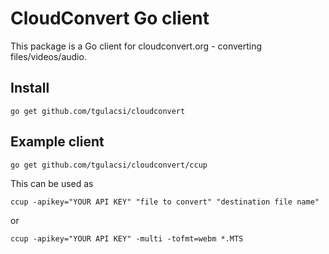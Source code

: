 # CloudConvert Go client #
This package is a Go client for cloudconvert.org - converting files/videos/audio.

## Install ##
`go get github.com/tgulacsi/cloudconvert`

## Example client ##
`go get github.com/tgulacsi/cloudconvert/ccup`

This can be used as 

`ccup -apikey="YOUR API KEY" "file to convert" "destination file name"`

or

`ccup -apikey="YOUR API KEY" -multi -tofmt=webm *.MTS`
